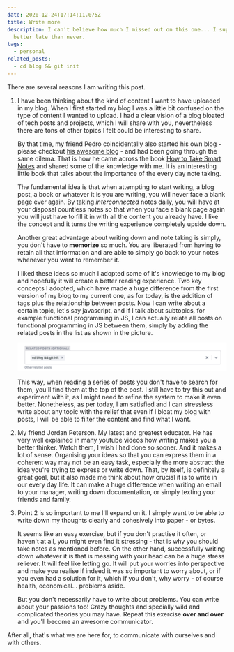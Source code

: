 ```yaml
---
date: 2020-12-24T17:14:11.075Z
title: Write more
description: I can't believe how much I missed out on this one... I suppose
  better late than never.
tags:
  - personal
related_posts:
  - cd blog && git init
---
```

There are several reasons I am writing this post. 

1. I have been thinking about the kind of content I want to have uploaded in my blog. When I first started my blog I was a little bit confused on the type of content I wanted to upload. I had a clear vision of a blog bloated of tech posts and projects, which I will share with you, nevertheless there are tons of other topics I felt could be interesting to share. 

   By that time, my friend Pedro coincidentally also started his own blog - please checkout [his awesome blog](http://pedroir.nz/) - and had been going through the same dilema. That is how he came across the book [How to Take Smart Notes](https://www.amazon.com/How-Take-Smart-Notes-Nonfiction-ebook/dp/B06WVYW33Y/ref=sr_1_1?dchild=1&keywords=how+to+take+smart+notes&qid=1610274730&sr=8-1) and shared some of the knowledge with me. It is an interesting little book that talks about the importance of the every day note taking. 

   The fundamental idea is that when attempting to start writing, a blog post, a book or whatever it is you are writing, you will never face a blank page ever again. By taking *interconnected* notes daily, you will have at your disposal countless notes so that when you face a blank page again you will just have to fill it in with all the content you already have. I like the concept and it turns the writing experience completely upside down. 

   Another great advantage about writing down and note taking is simply, you don't have to **memorize** so much. You are liberated from having to retain all that information and are able to simply go back to your notes whenever you want to remember it. 

   I liked these ideas so much I adopted some of it's knowledge to my blog and hopefully it will create a better reading experience. Two key concepts I adopted, which have made a huge difference from the first version of my blog to my current one, as for today, is the addition of tags plus the relationship between posts. Now I can write about a certain topic, let's say javascript, and if I talk about subtopics, for example functional programming in JS, I can actually relate all posts on functional programming in JS between them, simply by adding the related posts in the list as shown in the picture. 

   ![](../assets/screen-shot-2021-01-10-at-12.18.11.png "related posts")

   This way, when reading a series of posts you don't have to search for them, you'll find them at the top of the post. I still have to try this out and experiment with it, as I might need to refine the system to make it even better. Nonetheless, as per today, I am satisfied and I can stressless write about any topic with the relief that even if I bloat my blog with posts, I will be able to filter the content and find what I want. 
2. My friend Jordan Peterson. My latest and greatest educator. He has very well explained in many youtube videos how writing makes you a better thinker. Watch them, I wish I had done so sooner. And it makes a lot of sense. Organising your ideas so that you can express them in a coherent way may not be an easy task, especially the more abstract the idea you're trying to express or write down. That, by itself, is definitely a great goal, but it also made me think about how crucial it is to write in our every day life. It can make a huge difference when writing an email to your manager, writing down documentation, or simply texting your friends and family. 
3. Point 2 is so important to me I'll expand on it. I simply want to be able to write down my thoughts clearly and cohesively into paper - or bytes.

   It seems like an easy exercise, but if you don't practise it often, or haven't at all, you might even find it stressing - that is why you should take notes as mentioned before. On the other hand, successfully writing down whatever it is that is messing with your head can be a huge stress reliever. It will feel like letting go. It will put your worries into perspective and make you realise if indeed it was so important to worry about, or if you even had a solution for it, which if you don't, why worry - of course health, economical... problems aside. 

   But you don't necessarily have to write about problems. You can write about your passions too! Crazy thoughts and specially wild and complicated theories you may have. Repeat this exercise **over and over** and you'll become an awesome communicator.

After all, that's what we are here for, to communicate with ourselves and with others.